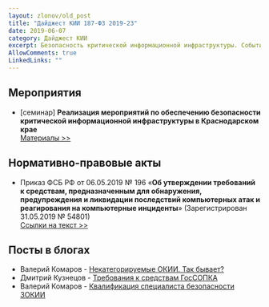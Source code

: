 ```yaml
---
layout: zlonov/old_post
title: "Дайджест КИИ 187-ФЗ 2019-23"
date: 2019-06-07
category: Дайджест КИИ
excerpt: Безопасность критической информационной инфраструктуры. События. Новости. Главное.
AllowComments: true
LinkedLinks: ""
---
```

## Мероприятия
- [семинар] **Реализация мероприятий по обеспечению безопасности критической информационной инфраструктуры в Краснодарском крае**  
	[Материалы \>\>](/2019-05-28-krasnodar)

## Нормативно-правовые акты
- Приказ ФСБ РФ от 06.05.2019 № 196 «**Об утверждении требований к средствам, предназначенным для обнаружения, предупреждения и ликвидации последствий компьютерных атак и реагирования на компьютерные инциденты**» (Зарегистрирован 31.05.2019 № 54801)  
	[Ссылки на текст \>\>](/laws/приказ-фсб-196-от-06-05-2019)

## Посты в блогах
- Валерий Комаров - [Некатегорируемые ОКИИ. Так бывает?](https://valerykomarov.blogspot.com/2019/06/blog-post.html)
- Дмитрий Кузнецов - [Требования к средствам ГосСОПКА](https://malotavr.blogspot.com/2019/06/blog-post.html)
- Валерий Комаров - [Квалификация специалиста безопасности ЗОКИИ](https://valerykomarov.blogspot.com/2019/06/blog-post_5.html)
